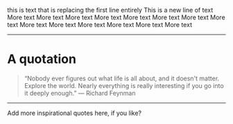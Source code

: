 this is text that is replacing the first line entirely
This is a new line of text
More text More text More text More text More text More text More text
More text
More text
More text More text
More text More text More text

-------
# A quotation

> “Nobody ever figures out what life is all about, and it doesn't matter. Explore the world. Nearly everything is really interesting if you go into it deeply enough.” ― Richard Feynman

-------

Add more inspirational quotes here, if you like?
